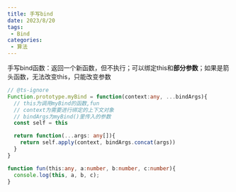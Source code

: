 ```yaml
---
title: 手写bind
date: 2023/8/20
tags:
 - Bind
categories:
 - 算法
---
```


手写bind函数：返回一个新函数，但不执行；可以绑定this和**部分参数**；如果是箭头函数，无法改变this，只能改变参数

```typescript
// @ts-ignore
Function.prototype.myBind = function(context:any, ...bindArgs){
  // this为调用myBind的函数,fun
  // context为需要进行绑定的上下文对象
  // bindArgs为myBind()里传入的参数
  const self = this

  return function(...args: any[]){
    return self.apply(context, bindArgs.concat(args))
  }
}

function fun(this:any, a:number, b:number, c:number){
  console.log(this, a, b, c);
}